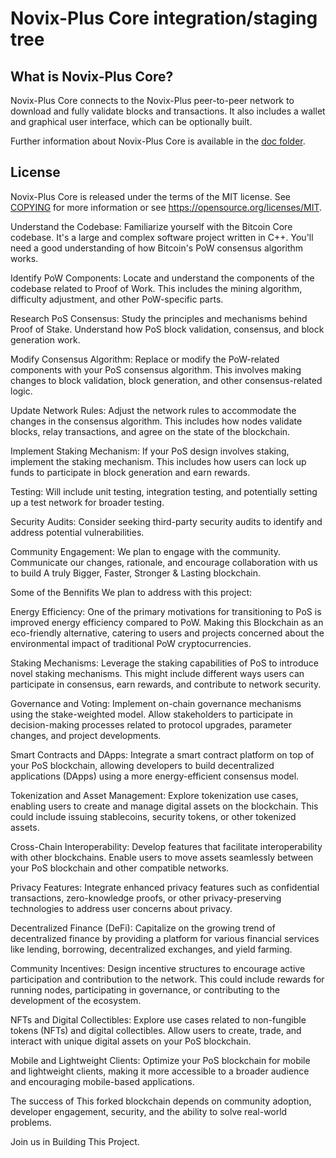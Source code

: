 Novix-Plus Core integration/staging tree
=====================================

What is Novix-Plus Core?
---------------------

Novix-Plus Core connects to the Novix-Plus peer-to-peer network to download and fully
validate blocks and transactions. It also includes a wallet and graphical user
interface, which can be optionally built.

Further information about Novix-Plus Core is available in the [doc folder](/doc).

License
-------

Novix-Plus Core is released under the terms of the MIT license. See [COPYING](COPYING) for more
information or see https://opensource.org/licenses/MIT.

Understand the Codebase:
Familiarize yourself with the Bitcoin Core codebase. It's a large and complex software project written in C++. You'll need a good understanding of how Bitcoin's PoW consensus algorithm works.

Identify PoW Components:
Locate and understand the components of the codebase related to Proof of Work. This includes the mining algorithm, difficulty adjustment, and other PoW-specific parts.

Research PoS Consensus:
Study the principles and mechanisms behind Proof of Stake. Understand how PoS block validation, consensus, and block generation work.

Modify Consensus Algorithm:
Replace or modify the PoW-related components with your PoS consensus algorithm. This involves making changes to block validation, block generation, and other consensus-related logic.

Update Network Rules:
Adjust the network rules to accommodate the changes in the consensus algorithm. This includes how nodes validate blocks, relay transactions, and agree on the state of the blockchain.

Implement Staking Mechanism:
If your PoS design involves staking, implement the staking mechanism. This includes how users can lock up funds to participate in block generation and earn rewards.

Testing:
Will include unit testing, integration testing, and potentially setting up a test network for broader testing.

Security Audits:
Consider seeking third-party security audits to identify and address potential vulnerabilities.

Community Engagement:
We plan to engage with the community. Communicate our changes, rationale, and encourage collaboration with us to build A truly Bigger, Faster, Stronger & Lasting blockchain.

Some of the Bennifits We plan to address with this project:

Energy Efficiency:
One of the primary motivations for transitioning to PoS is improved energy efficiency compared to PoW. Making this Blockchain as an eco-friendly alternative, catering to users and projects concerned about the environmental impact of traditional PoW cryptocurrencies.

Staking Mechanisms:
Leverage the staking capabilities of PoS to introduce novel staking mechanisms. This might include different ways users can participate in consensus, earn rewards, and contribute to network security.

Governance and Voting:
Implement on-chain governance mechanisms using the stake-weighted model. Allow stakeholders to participate in decision-making processes related to protocol upgrades, parameter changes, and project developments.

Smart Contracts and DApps:
Integrate a smart contract platform on top of your PoS blockchain, allowing developers to build decentralized applications (DApps) using a more energy-efficient consensus model.

Tokenization and Asset Management:
Explore tokenization use cases, enabling users to create and manage digital assets on the blockchain. This could include issuing stablecoins, security tokens, or other tokenized assets.

Cross-Chain Interoperability:
Develop features that facilitate interoperability with other blockchains. Enable users to move assets seamlessly between your PoS blockchain and other compatible networks.

Privacy Features:
Integrate enhanced privacy features such as confidential transactions, zero-knowledge proofs, or other privacy-preserving technologies to address user concerns about privacy.

Decentralized Finance (DeFi):
Capitalize on the growing trend of decentralized finance by providing a platform for various financial services like lending, borrowing, decentralized exchanges, and yield farming.

Community Incentives:
Design incentive structures to encourage active participation and contribution to the network. This could include rewards for running nodes, participating in governance, or contributing to the development of the ecosystem.

NFTs and Digital Collectibles:
Explore use cases related to non-fungible tokens (NFTs) and digital collectibles. Allow users to create, trade, and interact with unique digital assets on your PoS blockchain.

Mobile and Lightweight Clients:
Optimize your PoS blockchain for mobile and lightweight clients, making it more accessible to a broader audience and encouraging mobile-based applications.

The success of This forked blockchain depends on community adoption, developer engagement, security, and the ability to solve real-world problems.

Join us in Building This Project.
